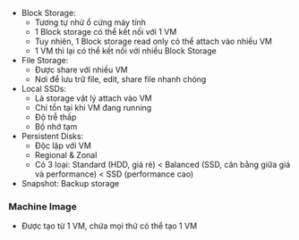 * Block Storage:
  * Tương tự nhử ổ cứng máy tính
  * 1 Block storage có thể kết nối với 1 VM
  * Tuy nhiên, 1 Block storage read only có thể attach vào nhiều VM
  * 1 VM thì lại có thể kết nối với nhiều Block Storage
* File Storage:
  * Được share với nhiều VM
  * Nơi để lưu trữ file, edit, share file nhanh chóng
* Local SSDs:
  * Là storage vật lý attach vào VM
  * Chỉ tồn tại khi VM đang running
  * Độ trễ thấp
  * Bộ nhớ tạm
* Persistent Disks:
  * Độc lập với VM
  * Regional & Zonal
  * Có 3 loại: Standard (HDD, giá rẻ) < Balanced (SSD, cân bằng giữa giá và performance) < SSD (performance cao)
* Snapshot: Backup storage

### Machine Image
* Được tạo từ 1 VM, chứa mọi thứ có thể tạo 1 VM
